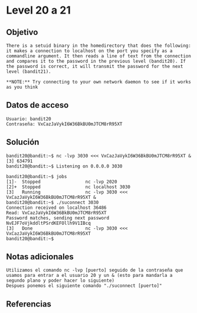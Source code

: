 # Level 20 a 21

## Objetivo
	There is a setuid binary in the homedirectory that does the following: it makes a connection to localhost on the port you specify as a commandline argument. It then reads a line of text from the connection and compares it to the password in the previous level (bandit20). If the password is correct, it will transmit the password for the next level (bandit21).

	**NOTE:** Try connecting to your own network daemon to see if it works as you think
## Datos de acceso
	Usuario: bandit20
	Contraseña: VxCazJaVykI6W36BkBU0mJTCM8rR95XT
## Solución
	bandit20@bandit:~$ nc -lvp 3030 <<< VxCazJaVykI6W36BkBU0mJTCM8rR95XT &
	[3] 634791
	bandit20@bandit:~$ Listening on 0.0.0.0 3030
	
	bandit20@bandit:~$ jobs
	[1]-  Stopped                 nc -lvp 2020
	[2]+  Stopped                 nc localhost 3030
	[3]   Running                 nc -lvp 3030 <<< VxCazJaVykI6W36BkBU0mJTCM8rR95XT &
	bandit20@bandit:~$ ./suconnect 3030
	Connection received on localhost 36486
	Read: VxCazJaVykI6W36BkBU0mJTCM8rR95XT
	Password matches, sending next password
	NvEJF7oVjkddltPSrdKEFOllh9V1IBcq
	[3]   Done                    nc -lvp 3030 <<< VxCazJaVykI6W36BkBU0mJTCM8rR95XT
	bandit20@bandit:~$
## Notas adicionales
	Utilizamos el comando nc -lvp [puerto] seguido de la contraseña que usamos para entrar a el usuario 20 y un & (esto para mandarla a segundo plano y poder hacer lo siguiente)
	Despues ponemos el siguiente comando "./suconnect [puerto]"
## Referencias 